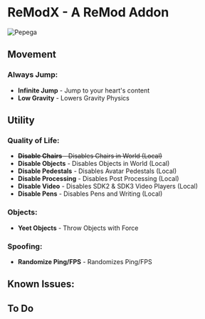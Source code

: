 # ReModX - A ReMod Addon
![Pepega](https://raw.githubusercontent.com/imxLucid/ReVRC/main/pepega.png)
## Movement

### Always Jump:
- **Infinite Jump** - Jump to your heart's content
- **Low Gravity** - Lowers Gravity Physics

## Utility

### Quality of Life:
- ~~**Disable Chairs** - Disables Chairs in World (Local)~~
- **Disable Objects** - Disables Objects in World (Local)
- **Disable Pedestals** - Disables Avatar Pedestals (Local)
- **Disable Processing** - Disables Post Processing (Local)
- **Disable Video** - Disables SDK2 & SDK3 Video Players (Local)
- **Disable Pens** - Disables Pens and Writing (Local)

### Objects:
- **Yeet Objects** - Throw Objects with Force

### Spoofing:
- **Randomize Ping/FPS** - Randomizes Ping/FPS

## Known Issues:

## To Do
